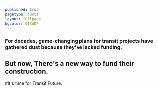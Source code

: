 ```yaml
---
published: true
pagetype: quote
layout: fullpage
bgcolor: 013ADF
---
```




### For decades, game-changing plans for transit projects have gathered dust because they've lacked funding.

## But now, There's a new way to fund their construction.

#It's time for Transit Future.